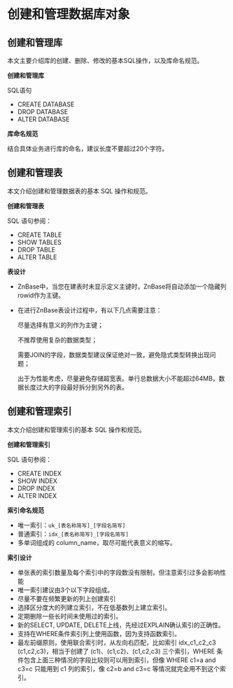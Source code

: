 # 创建和管理数据库对象

## 创建和管理库

本文主要介绍库的创建、删除、修改的基本SQL操作，以及库命名规范。

**创建和管理库**

SQL语句

- CREATE DATABASE
- DROP DATABASE
- ALTER DATABASE

**库命名规范**

结合具体业务进行库的命名，建议长度不要超过20个字符。



## 创建和管理表

本文介绍创建和管理数据表的基本 SQL 操作和规范。

**创建和管理表**

SQL 语句参阅：

- CREATE TABLE
- SHOW TABLES 
- DROP TABLE
- ALTER TABLE

**表设计**

- ZnBase中，当您在建表时未显示定义主键时，ZnBase将自动添加一个隐藏列rowid作为主键。

- 在进行ZnBase表设计过程中，有以下几点需要注意：

  尽量选择有意义的列作为主键；

  不推荐使用复杂的数据类型；

  需要JOIN的字段，数据类型建议保证绝对一致，避免隐式类型转换出现问题；

  出于为性能考虑，尽量避免存储超宽表。单行总数据大小不能超过64MB，数据长度过大的字段最好拆分到另外的表。

## 创建和管理索引

本文介绍创建和管理索引的基本 SQL 操作和规范。

**创建和管理索引**

SQL 语句参阅：

- CREATE INDEX
- SHOW INDEX
- DROP INDEX
- ALTER INDEX

**索引命名规范**

- 唯一索引：`uk_[表名称简写]_[字段名简写]`
- 普通索引：`idx_[表名称简写]_[字段名简写]`
- 多单词组成的 column_name，取尽可能代表意义的缩写。

**索引设计**

- 单张表的索引数量及每个索引中的字段数没有限制，但注意索引过多会影响性能
- 唯一索引建议由3个以下字段组成。
-  尽量不要在频繁更新的列上创建索引
-  选择区分度大的列建立索引，不在低基数列上建立索引。
- 定期删除一些长时间未使用过的索引。
- 新的SELECT, UPDATE, DELETE上线，先经过EXPLAIN确认索引的正确性。
- 支持在WHERE条件索引列上使用函数，因为支持函数索引。
- 最左前缀原则，使用联合索引时，从左向右匹配，比如索引 idx_c1_c2_c3 (c1,c2,c3)，相当于创建了 (c1)、(c1,c2)、(c1,c2,c3) 三个索引，WHERE 条件包含上面三种情况的字段比较则可以用到索引，但像 WHERE c1=a and c3=c 只能用到 c1 列的索引，像 c2=b and c3=c 等情况就完全用不到这个索引。



